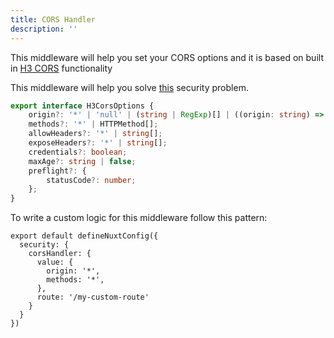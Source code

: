 ```yaml
---
title: CORS Handler
description: ''
---
```


This middleware will help you set your CORS options and it is based on built in [H3 CORS](https://github.com/unjs/h3) functionality

This middleware will help you solve [this](https://developer.mozilla.org/en-US/docs/Web/HTTP/CORS) security problem.

```ts
export interface H3CorsOptions {
    origin?: '*' | 'null' | (string | RegExp)[] | ((origin: string) => boolean);
    methods?: '*' | HTTPMethod[];
    allowHeaders?: '*' | string[];
    exposeHeaders?: '*' | string[];
    credentials?: boolean;
    maxAge?: string | false;
    preflight?: {
        statusCode?: number;
    };
}
```

To write a custom logic for this middleware follow this pattern:

```js{}[nuxt.config.ts]
export default defineNuxtConfig({
  security: {
    corsHandler: {
      value: {
        origin: '*',
        methods: '*',
      },
      route: '/my-custom-route'
    }
  }
})
```
